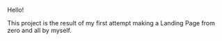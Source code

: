 Hello!

This project is the result of my first attempt making a Landing Page from zero and all by myself. 